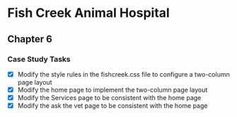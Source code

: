 # Fish Creek Animal Hospital

## Chapter 6

### Case Study Tasks

- [x] Modify the style rules in the fishcreek.css file to configure a two-column page layout
- [x] Modify the home page to implement the two-column page layout
- [x] Modify the Services page to be consistent with the home page
- [x] Modify the ask the vet page to be consistent with the home page
